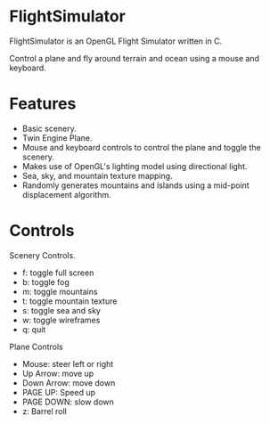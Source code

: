 # FlightSimulator

FlightSimulator is an OpenGL Flight Simulator written in C. 

Control a plane and fly around terrain and ocean using a mouse and keyboard.

# Features
- Basic scenery.
- Twin Engine Plane.
- Mouse and keyboard controls to control the plane and toggle the scenery.
- Makes use of OpenGL's lighting model using directional light.
- Sea, sky, and mountain texture mapping.
- Randomly generates mountains and islands using a mid-point displacement algorithm.

# Controls
Scenery Controls.
- f: toggle full screen
- b: toggle fog
- m: toggle mountains
- t: toggle mountain texture
- s: toggle sea and sky
- w: toggle wireframes
- q: quit

Plane Controls
- Mouse: steer left or right
- Up Arrow: move up
- Down Arrow: move down
- PAGE UP: Speed up
- PAGE DOWN: slow down
- z: Barrel roll
